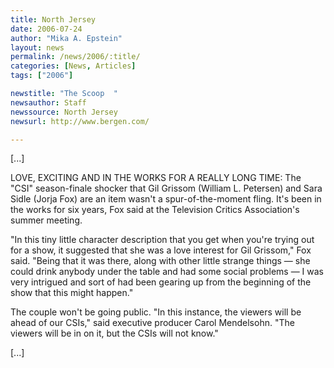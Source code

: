 ```yaml
---
title: North Jersey
date: 2006-07-24
author: "Mika A. Epstein"
layout: news
permalink: /news/2006/:title/
categories: [News, Articles]
tags: ["2006"]

newstitle: "The Scoop  "
newsauthor: Staff  
newssource: North Jersey  
newsurl: http://www.bergen.com/  

---
```


[...]

LOVE, EXCITING AND IN THE WORKS FOR A REALLY LONG TIME: The "CSI" season-finale shocker that Gil Grissom (William L. Petersen) and Sara Sidle (Jorja Fox) are an item wasn't a spur-of-the-moment fling. It's been in the works for six years, Fox said at the Television Critics Association's summer meeting.

"In this tiny little character description that you get when you're trying out for a show, it suggested that she was a love interest for Gil Grissom," Fox said. "Being that it was there, along with other little strange things &#8212; she could drink anybody under the table and had some social problems &#8212; I was very intrigued and sort of had been gearing up from the beginning of the show that this might happen."

The couple won't be going public. "In this instance, the viewers will be ahead of our CSIs," said executive producer Carol Mendelsohn. "The viewers will be in on it, but the CSIs will not know."

[...]


